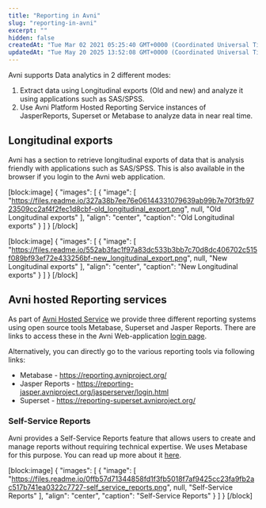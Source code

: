 ```yaml
---
title: "Reporting in Avni"
slug: "reporting-in-avni"
excerpt: ""
hidden: false
createdAt: "Tue Mar 02 2021 05:25:40 GMT+0000 (Coordinated Universal Time)"
updatedAt: "Tue May 20 2025 13:52:08 GMT+0000 (Coordinated Universal Time)"
---
```

Avni supports Data analytics in 2 different modes:

1. Extract data using Longitudinal exports (Old and new) and analyze it using applications such as SAS/SPSS.
2. Use Avni Platform Hosted Reporting Service instances of JasperReports, Superset or Metabase to analyze data in near real time.

## Longitudinal exports

Avni has a section to retrieve longitudinal exports of data that is analysis friendly with applications such as SAS/SPSS. This is also available in the browser if you login to the Avni web application.

[block:image]
{
  "images": [
    {
      "image": [
        "https://files.readme.io/327a38b7ee76e06144331079639ab99b7e70f3fb9723509cc2af4f2fec1d8cbf-old_longitudinal_export.png",
        null,
        "Old Longitudinal exports"
      ],
      "align": "center",
      "caption": "Old Longitudinal exports"
    }
  ]
}
[/block]


[block:image]
{
  "images": [
    {
      "image": [
        "https://files.readme.io/552ab3fac1f97a83dc533b3bb7c70d8dc406702c515f089bf93ef72e433256bf-new_longitudinal_export.png",
        null,
        "New Longitudinal exports"
      ],
      "align": "center",
      "caption": "New Longitudinal exports"
    }
  ]
}
[/block]


## Avni hosted Reporting services

As part of [Avni Hosted Service](doc:avni-hosted-service) we provide three different reporting systems using open source tools Metabase, Superset and Jasper Reports. There are links to access these in the Avni Web-application [login page](https://app.avniproject.org). 

Alternatively, you can directly go to the various reporting tools via following links:

- Metabase - <https://reporting.avniproject.org/>
- Jasper Reports - <https://reporting-jasper.avniproject.org/jasperserver/login.html>
- Superset - <https://reporting-superset.avniproject.org/>

### Self-Service Reports

Avni provides a Self-Service Reports feature that allows users to create and manage reports without requiring technical expertise. We uses Metabase for this purpose. You can read up more about it [here](self-service-reports-guide-for-avni).

[block:image]
{
  "images": [
    {
      "image": [
        "https://files.readme.io/0ffb57d71344858fd1f3fb5018f7af9425cc23fa9fb2ac517b741ea0322c7727-self_service_reports.png",
        null,
        "Self-Service Reports"
      ],
      "align": "center",
      "caption": "Self-Service Reports"
    }
  ]
}
[/block]
